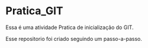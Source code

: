 # Pratica_GIT
Essa é uma atividade Pratica de inicialização do GIT.

Esse repositorio foi criado seguindo um passo-a-passo.